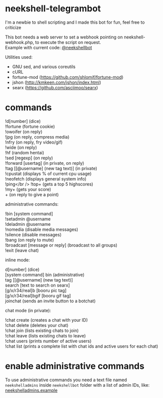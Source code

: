 # neekshell-telegrambot
I'm a newbie to shell scripting and I made this bot for fun, feel free to criticize

This bot needs a web server to set a webhook pointing on neekshell-webhook.php, to execute the script on request.<br />Example with current code: [@neekshellbot](https://t.me/neekshellbot)

Utilities used:
  - GNU sed, and various coreutils
  - cURL
  - fortune-mod (https://github.com/shlomif/fortune-mod)
  - jshon (http://kmkeen.com/jshon/index.html)
  - searx (https://github.com/asciimoo/searx)

# commands

!d[number] (dice)<br />
!fortune (fortune cookie)<br />
!owoifer (on reply)<br />
!jpg (on reply, compress media)<br />
!nfry (on reply, fry video/gif)<br />
!wide (on reply)<br>
!hf (random hentai)<br />
!sed [regexp] (on reply)<br />
!forward [usertag] (in private, on reply)<br />
!tag [[@username] (new tag text)] (in private)<br />
!cpustat (displays % of current cpu usage)<br />
!neofetch (displays general system info)<br />
!ping</br />
!top+ (gets a top 5 highscores)<br />
!my+ (gets your score)<br />
\+ (on reply to give a point)

administrative commands:

!bin [system command]<br />
!setadmin @username<br />
!deladmin @username<br />
!nomedia (disable media messages)<br />
!silence (disable messages)<br />
!bang (on reply to mute)<br >
!broadcast [message or reply] (broadcast to all groups)<br >
!exit (leave chat)

inline mode:

d[number] (dice)<br />
[system command] bin (administrative)<br />
tag [[@username] (new tag text)]<br />
search [text to search on searx]<br />
[g/x/r34/real]b [booru pic tag]<br />
[g/x/r34/real]bgif [booru gif tag]<br />
joinchat (sends an invite button to a botchat)

chat mode (in private):

!chat create (creates a chat with your ID)<br />
!chat delete (deletes your chat)<br />
!chat join (lists existing chats to join)<br />
!chat leave (lists existing chats to leave)<br />
!chat users (prints number of active users)<br />
!chat list (prints a complete list with chat ids and active users for each chat)

# enable administrative commands
To use administrative commands you need a text file named `neekshelladmins` inside `neekshellbot` folder with a list of admin IDs, like: [neekshelladmins.example](https://gitlab.com/craftmallus/neekshell-telegrambot/-/blob/master/neekshelladmins.example)
